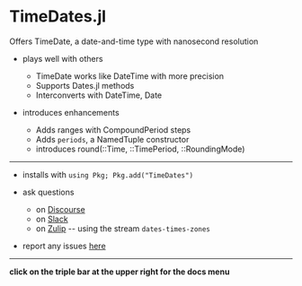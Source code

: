 # TimeDates.jl

Offers TimeDate, a date-and-time type with nanosecond resolution

* plays well with others

    * TimeDate works like DateTime with more precision
    * Supports Dates.jl methods
    * Interconverts with DateTime, Date

* introduces enhancements

    * Adds ranges with CompoundPeriod steps
    * Adds `periods`, a NamedTuple constructor
    * introduces round(::Time, ::TimePeriod, ::RoundingMode)

----

- installs with  `using Pkg; Pkg.add("TimeDates")`

- ask questions
  - on [Discourse](https://discourse.julialang.org/latest)
  - on [Slack](https://app.slack.com/client/T68168MUP)
  - on [Zulip](https://julialang.zulipchat.com/#narrow/stream/321834-dates-times-zones) -- using the stream `dates-times-zones`
  
- report any issues [here](https://github.com/JeffreySarnoff/TimeDates.jl/issues)

----

**click on the triple bar at the upper right for the docs menu**
